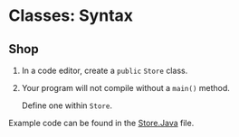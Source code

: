# Classes: Syntax

## Shop

1. In a code editor, create a ```public``` ```Store``` class.

2. Your program will not compile without a ```main()``` method.

	Define one within ```Store```.

Example code can be found in the [Store.Java](https://github.com/keldavis/Java-Practice/blob/master/Foundations/3.%20Classes%20and%20Objects/Classes-Syntax/Store.java) file.